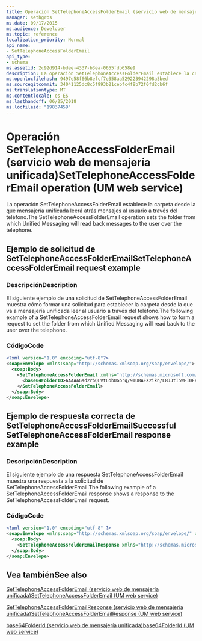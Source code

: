 ```yaml
---
title: Operación SetTelephoneAccessFolderEmail (servicio web de mensajería unificada)
manager: sethgros
ms.date: 09/17/2015
ms.audience: Developer
ms.topic: reference
localization_priority: Normal
api_name:
- SetTelephoneAccessFolderEmail
api_type:
- schema
ms.assetid: 2c92d914-bdee-4337-b3ea-0655fdb658e9
description: La operación SetTelephoneAccessFolderEmail establece la carpeta desde la que mensajería unificada leerá atrás mensajes al usuario a través del teléfono.
ms.openlocfilehash: 9497e58f66b8efcf7e358aa529223942298a3bed
ms.sourcegitcommit: 34041125dc8c5f993b21cebfc4f8b72f0fd2cb6f
ms.translationtype: MT
ms.contentlocale: es-ES
ms.lasthandoff: 06/25/2018
ms.locfileid: "19837459"
---
```

# <a name="settelephoneaccessfolderemail-operation-um-web-service"></a><span data-ttu-id="b4811-103">Operación SetTelephoneAccessFolderEmail (servicio web de mensajería unificada)</span><span class="sxs-lookup"><span data-stu-id="b4811-103">SetTelephoneAccessFolderEmail operation (UM web service)</span></span>

<span data-ttu-id="b4811-104">La operación SetTelephoneAccessFolderEmail establece la carpeta desde la que mensajería unificada leerá atrás mensajes al usuario a través del teléfono.</span><span class="sxs-lookup"><span data-stu-id="b4811-104">The SetTelephoneAccessFolderEmail operation sets the folder from which Unified Messaging will read back messages to the user over the telephone.</span></span>
  
## <a name="settelephoneaccessfolderemail-request-example"></a><span data-ttu-id="b4811-105">Ejemplo de solicitud de SetTelephoneAccessFolderEmail</span><span class="sxs-lookup"><span data-stu-id="b4811-105">SetTelephoneAccessFolderEmail request example</span></span>

### <a name="description"></a><span data-ttu-id="b4811-106">Descripción</span><span class="sxs-lookup"><span data-stu-id="b4811-106">Description</span></span>

<span data-ttu-id="b4811-107">El siguiente ejemplo de una solicitud de SetTelephoneAccessFolderEmail muestra cómo formar una solicitud para establecer la carpeta desde la que va a mensajería unificada leer al usuario a través del teléfono.</span><span class="sxs-lookup"><span data-stu-id="b4811-107">The following example of a SetTelephoneAccessFolderEmail request shows how to form a request to set the folder from which Unified Messaging will read back to the user over the telephone.</span></span>
  
### <a name="code"></a><span data-ttu-id="b4811-108">Código</span><span class="sxs-lookup"><span data-stu-id="b4811-108">Code</span></span>

```XML
<?xml version="1.0" encoding="utf-8"?>
<soap:Envelope xmlns:soap="http://schemas.xmlsoap.org/soap/envelope/">
  <soap:Body>
    <SetTelephoneAccessFolderEmail xmlns="http://schemas.microsoft.com/exchange/services/2006/messages">
      <base64FolderID>AAAAAGsd2rbQLVtLobUGbrq/9IUBAEX2ikn/L8JJtI5WHI0FAW8AAAFXHhsAAA==</base64FolderID>
    </SetTelephoneAccessFolderEmail>
  </soap:Body>
</soap:Envelope>
```

## <a name="successful-settelephoneaccessfolderemail-response-example"></a><span data-ttu-id="b4811-109">Ejemplo de respuesta correcta de SetTelephoneAccessFolderEmail</span><span class="sxs-lookup"><span data-stu-id="b4811-109">Successful SetTelephoneAccessFolderEmail response example</span></span>

### <a name="description"></a><span data-ttu-id="b4811-110">Descripción</span><span class="sxs-lookup"><span data-stu-id="b4811-110">Description</span></span>

<span data-ttu-id="b4811-111">El siguiente ejemplo de una respuesta SetTelephoneAccessFolderEmail muestra una respuesta a la solicitud de SetTelephoneAccessFolderEmail.</span><span class="sxs-lookup"><span data-stu-id="b4811-111">The following example of a SetTelephoneAccessFolderEmail response shows a response to the SetTelephoneAccessFolderEmail request.</span></span>
  
### <a name="code"></a><span data-ttu-id="b4811-112">Código</span><span class="sxs-lookup"><span data-stu-id="b4811-112">Code</span></span>

```XML
<?xml version="1.0" encoding="utf-8" ?> 
<soap:Envelope xmlns:soap="http://schemas.xmlsoap.org/soap/envelope/" xmlns:xsi="http://www.w3.org/2001/XMLSchema-instance" xmlns:xsd="http://www.w3.org/2001/XMLSchema">
  <soap:Body>
    <SetTelephoneAccessFolderEmailResponse xmlns="http://schemas.microsoft.com/exchange/services/2006/messages" /> 
  </soap:Body>
</soap:Envelope>
```

## <a name="see-also"></a><span data-ttu-id="b4811-113">Vea también</span><span class="sxs-lookup"><span data-stu-id="b4811-113">See also</span></span>



[<span data-ttu-id="b4811-114">SetTelephoneAccessFolderEmail (servicio web de mensajería unificada)</span><span class="sxs-lookup"><span data-stu-id="b4811-114">SetTelephoneAccessFolderEmail (UM web service)</span></span>](settelephoneaccessfolderemail-um-web-service.md)
  
[<span data-ttu-id="b4811-115">SetTelephoneAccessFolderEmailResponse (servicio web de mensajería unificada)</span><span class="sxs-lookup"><span data-stu-id="b4811-115">SetTelephoneAccessFolderEmailResponse (UM web service)</span></span>](settelephoneaccessfolderemailresponse-um-web-service.md)
  
[<span data-ttu-id="b4811-116">base64FolderId (servicio web de mensajería unificada)</span><span class="sxs-lookup"><span data-stu-id="b4811-116">base64FolderId (UM web service)</span></span>](base64folderid-um-web-service.md)

